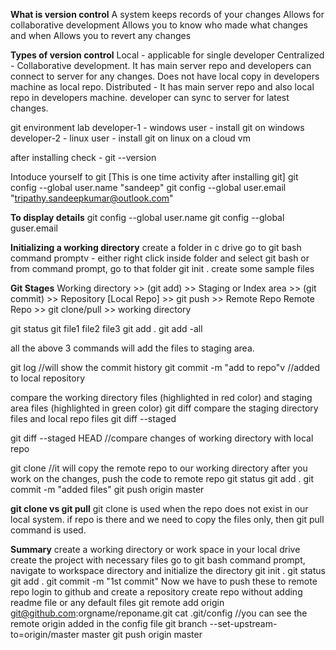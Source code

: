 **What is version control**
  A system keeps records of your changes
  Allows for collaborative development
  Allows you to know who made what changes and when
  Allows you to revert any changes

**Types of version control**
  Local - applicable for single developer
  Centralized - Collaborative development. It has main server repo and developers can connect to server for any changes. Does not have local copy in developers machine as local repo.
  Distributed - It has main server repo and also local repo in developers machine. developer can sync to server for latest changes.

git environment lab
  developer-1 - windows user - install git on windows
  developer-2 - linux user - install git on linux on a cloud vm

  after installing check - git --version

Intoduce yourself to git [This is one time activity after installing git]
git config --global user.name "sandeep"
git config --global user.email "tripathy.sandeepkumar@outlook.com"

**To display details**
git config --global user.name
git config --global guser.email

**Initializing a working directory**
create a folder in c drive
go to git bash command promptv - either right click inside folder and select git bash or from command prompt, go to that folder
  git init .
create some sample files


**Git Stages**
Working directory >> (git add) >> Staging or Index area >> (git commit) >> Repository [Local Repo] >> git push >> Remote Repo
Remote Repo >> git clone/pull >> working directory

git status
git file1 file2 file3
git add .
git add -all

all the above 3 commands will add the files to staging area.

git log //will show the commit history
git commit -m "add to repo"v //added to local repository

compare the working directory files (highlighted in red color) and staging area files (highlighted in green color)
git diff
compare the staging directory files and local repo files
git diff --staged

git diff --staged HEAD //compare changes of working directory with local repo

git clone <repo url> //it will copy the remote repo to our working directory
after you work on the changes, push the code to remote repo
git status
git add .
git commit -m "added files"
git push origin master

**git clone vs git pull**
git clone is used when the repo does not exist in our local system.
if repo is there and we need to copy the files only, then git pull command is used.


**Summary**
create a working directory or work space in your local drive
create the project with necessary files
go to git bash command prompt, navigate to workspace directory and initialize the directory
git init .
git status
git add .
git commit -m "1st commit"
Now we have to push these to remote repo
login to github and create a repository
create repo without adding readme file or any default files
git remote add origin git@github.com:orgname/reponame.git
cat .git/config //you can see the remote origin added in the config file
git branch --set-upstream-to=origin/master master
git push origin master


